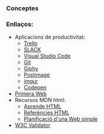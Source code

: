 ### Conceptes

### Enllaços:
+ Aplicacions de productivitat:
  * [Trello](https://trello.com)
  * [SLACK](https://slack.com/intl/es-es/)
  * [Visual Studio Code](https://code.visualstudio.com/)
  * [Git](https://git-scm.com/)
  * [Giphy](https://giphy.com/)
  * [Postimage](https://postimg.cc)
  * [imgur](https://imgur.com)
  * [Codepen](https://codepen.io)
+ [Primera Web](http://info.cern.ch/)
+ Recursos MDN html:
  * [Aprende HTML](https://developer.mozilla.org/es/docs/Learn)
  * [Referències HTML](https://developer.mozilla.org/kab/docs/Web/HTML)
  * [Planificació d'una Web simple](https://developer.mozilla.org/en-US/docs/Learn/HTML/Introduction_to_HTML/Document_and_website_structure#Enter_HTML5_structural_elements#Planning_a_simple_website)
+ [W3C Validator](https://validator.w3.org/#validate_by_input )
